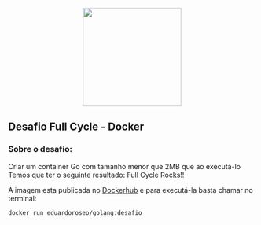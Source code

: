 <p align="center">
    <img src="https://go.dev/images/gophers/ladder.svg" height="200"/>
    <h2>Desafio Full Cycle - Docker</h2>
</p>

### Sobre o desafio:

Criar um container Go com tamanho menor que 2MB que ao executá-lo
Temos que ter o seguinte resultado: Full Cycle Rocks!!

A imagem esta publicada no [Dockerhub](https://hub.docker.com/r/eduardoroseo/golang) e para executá-la basta chamar no terminal:

```bash
docker run eduardoroseo/golang:desafio
```
